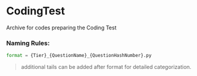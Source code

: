 # CodingTest
Archive for codes preparing the Coding Test

### Naming Rules:
```python
format = {Tier}_{QuestionName}_{QuestionHashNumber}.py
```
> additional tails can be added after format for detailed categorization.
